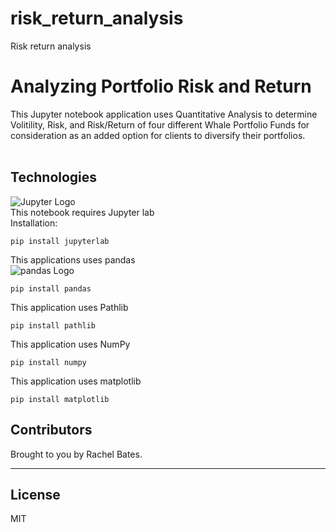 # risk_return_analysis
Risk return analysis
# Analyzing Portfolio Risk and Return

This Jupyter notebook application uses Quantitative Analysis to determine Volitility, Risk, and Risk/Return of four different Whale Portfolio Funds for consideration as an added option for clients to diversify their portfolios.
<br><br>


## Technologies
![Jupyter Logo](https://docs.jupyter.org/en/latest/_static/jupyter.svg)
<br>This notebook requires Jupyter lab
<br>Installation:
```
pip install jupyterlab
````

This applications uses pandas<br>
![pandas Logo](https://pandas.pydata.org/docs/_static/pandas.svg)

```
pip install pandas
```
This application uses Pathlib<br>
```
pip install pathlib
```

This application uses NumPy<br>
```
pip install numpy
```

This application uses matplotlib<br>
```
pip install matplotlib
```
## Contributors

Brought to you by Rachel Bates.

---

## License

MIT
